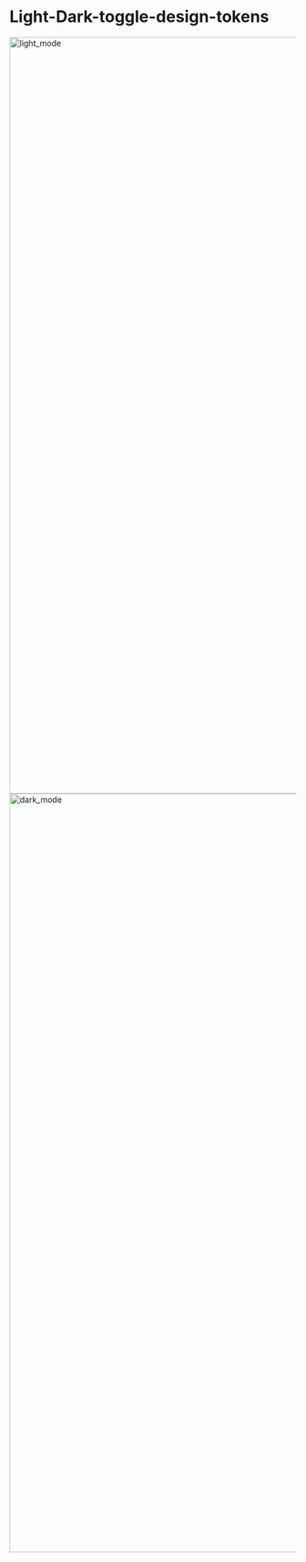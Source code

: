 # Light-Dark-toggle-design-tokens
<img width="1328" alt="light_mode" src="https://github.com/user-attachments/assets/0119b76b-b8a4-454f-a6bf-1ed5a1dc1dcc">
<br>
<img width="1332" alt="dark_mode" src="https://github.com/user-attachments/assets/69bee9db-c405-4198-99a1-91dd944264fc">
